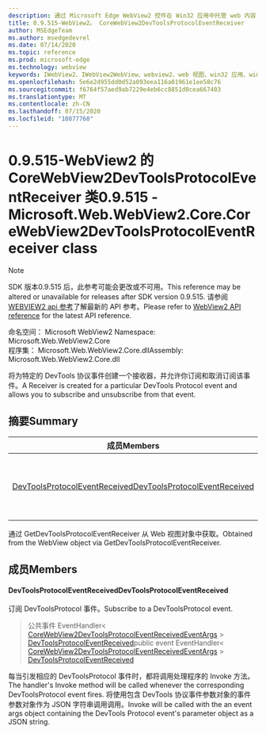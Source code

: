 ```yaml
---
description: 通过 Microsoft Edge WebView2 控件在 Win32 应用中托管 web 内容
title: 0.9.515-WebView2。 CoreWebView2DevToolsProtocolEventReceiver
author: MSEdgeTeam
ms.author: msedgedevrel
ms.date: 07/14/2020
ms.topic: reference
ms.prod: microsoft-edge
ms.technology: webview
keywords: IWebView2、IWebView2WebView、webview2、web 视图、win32 应用、win32、edge、ICoreWebView2、ICoreWebView2Controller、浏览器控件、边缘 html
ms.openlocfilehash: 5e6e2d955dd0d52a093eea116a01961e1ee58c76
ms.sourcegitcommit: f6764f57aed9ab7229e4eb6cc8851d0cea667403
ms.translationtype: MT
ms.contentlocale: zh-CN
ms.lasthandoff: 07/15/2020
ms.locfileid: "10877768"
---
```

# <span data-ttu-id="bbf87-104">0.9.515-WebView2 的 CoreWebView2DevToolsProtocolEventReceiver 类</span><span class="sxs-lookup"><span data-stu-id="bbf87-104">0.9.515 - Microsoft.Web.WebView2.Core.CoreWebView2DevToolsProtocolEventReceiver class</span></span> 

> [!NOTE]
> <span data-ttu-id="bbf87-105">SDK 版本0.9.515 后，此参考可能会更改或不可用。</span><span class="sxs-lookup"><span data-stu-id="bbf87-105">This reference may be altered or unavailable for releases after SDK version 0.9.515.</span></span> <span data-ttu-id="bbf87-106">请参阅[WEBVIEW2 api 参考](../../../webview2-api-reference.md)了解最新的 API 参考。</span><span class="sxs-lookup"><span data-stu-id="bbf87-106">Please refer to [WebView2 API reference](../../../webview2-api-reference.md) for the latest API reference.</span></span>

<span data-ttu-id="bbf87-107">命名空间： Microsoft WebView2 </span><span class="sxs-lookup"><span data-stu-id="bbf87-107">Namespace: Microsoft.Web.WebView2.Core</span></span>\
<span data-ttu-id="bbf87-108">程序集： Microsoft.Web.WebView2.Core.dll</span><span class="sxs-lookup"><span data-stu-id="bbf87-108">Assembly: Microsoft.Web.WebView2.Core.dll</span></span>

<span data-ttu-id="bbf87-109">将为特定的 DevTools 协议事件创建一个接收器，并允许你订阅和取消订阅该事件。</span><span class="sxs-lookup"><span data-stu-id="bbf87-109">A Receiver is created for a particular DevTools Protocol event and allows you to subscribe and unsubscribe from that event.</span></span>

## <span data-ttu-id="bbf87-110">摘要</span><span class="sxs-lookup"><span data-stu-id="bbf87-110">Summary</span></span>

 <span data-ttu-id="bbf87-111">成员</span><span class="sxs-lookup"><span data-stu-id="bbf87-111">Members</span></span>                        | <span data-ttu-id="bbf87-112">描述</span><span class="sxs-lookup"><span data-stu-id="bbf87-112">Descriptions</span></span>
--------------------------------|---------------------------------------------
[<span data-ttu-id="bbf87-113">DevToolsProtocolEventReceived</span><span class="sxs-lookup"><span data-stu-id="bbf87-113">DevToolsProtocolEventReceived</span></span>](#devtoolsprotocoleventreceived) | <span data-ttu-id="bbf87-114">订阅 DevToolsProtocol 事件。</span><span class="sxs-lookup"><span data-stu-id="bbf87-114">Subscribe to a DevToolsProtocol event.</span></span>

<span data-ttu-id="bbf87-115">通过 GetDevToolsProtocolEventReceiver 从 Web 视图对象中获取。</span><span class="sxs-lookup"><span data-stu-id="bbf87-115">Obtained from the WebView object via GetDevToolsProtocolEventReceiver.</span></span>

## <span data-ttu-id="bbf87-116">成员</span><span class="sxs-lookup"><span data-stu-id="bbf87-116">Members</span></span>

#### <span data-ttu-id="bbf87-117">DevToolsProtocolEventReceived</span><span class="sxs-lookup"><span data-stu-id="bbf87-117">DevToolsProtocolEventReceived</span></span> 

<span data-ttu-id="bbf87-118">订阅 DevToolsProtocol 事件。</span><span class="sxs-lookup"><span data-stu-id="bbf87-118">Subscribe to a DevToolsProtocol event.</span></span>

> <span data-ttu-id="bbf87-119">公共事件 EventHandler< [CoreWebView2DevToolsProtocolEventReceivedEventArgs](microsoft-web-webview2-core-corewebview2devtoolsprotocoleventreceivedeventargs.md)  >  [DevToolsProtocolEventReceived](#devtoolsprotocoleventreceived)</span><span class="sxs-lookup"><span data-stu-id="bbf87-119">public event EventHandler< [CoreWebView2DevToolsProtocolEventReceivedEventArgs](microsoft-web-webview2-core-corewebview2devtoolsprotocoleventreceivedeventargs.md) > [DevToolsProtocolEventReceived](#devtoolsprotocoleventreceived)</span></span>

<span data-ttu-id="bbf87-120">每当引发相应的 DevToolsProtocol 事件时，都将调用处理程序的 Invoke 方法。</span><span class="sxs-lookup"><span data-stu-id="bbf87-120">The handler's Invoke method will be called whenever the corresponding DevToolsProtocol event fires.</span></span> <span data-ttu-id="bbf87-121">将使用包含 DevTools 协议事件参数对象的事件参数对象作为 JSON 字符串调用调用。</span><span class="sxs-lookup"><span data-stu-id="bbf87-121">Invoke will be called with the an event args object containing the DevTools Protocol event's parameter object as a JSON string.</span></span>

